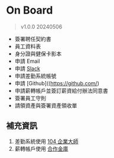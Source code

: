 # On Board
> v1.0.0 20240506
- 簽署聘任契約書
- 員工資料表
- 身分證與健保卡影本
- 申請 Email
- 申請 [Slack](https://slack.com/intl/zh-tw)
- 申請差勤系統帳號
- 申請 [Github]((https://github.com/)
- 申請薪轉帳戶並簽訂薪資給付辦法同意書
- 簽署員工守則
- 請領資產與簽署資產領收單

## 補充資訊
1. 差勤系統使用 [104 企業大師](https://bsignin.104.com.tw/login)
2. 薪轉帳戶使用 [合作金庫](https://www.tcb-bank.com.tw/personal-banking)

